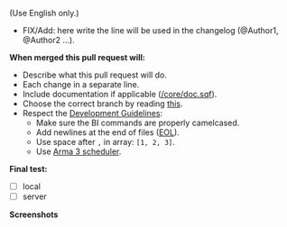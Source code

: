 (Use English only.)

- FIX/Add: here write the line will be used in the changelog (@Author1, @Author2 ...).

**When merged this pull request will:**
- Describe what this pull request will do.
- Each change in a separate line.
- Include documentation if applicable ([/core/doc.sqf](https://github.com/Vdauphin/HeartsAndMinds/blob/master/%3DBTC%3Dco%4030_Hearts_and_Minds.Altis/core/doc.sqf)).
- Choose the correct branch by reading [this](http://vdauphin.github.io/HeartsAndMinds/For-developer-and-tester#branches).
- Respect the [Development Guidelines](https://ace3mod.com/wiki/development/coding-guidelines.html):
    - Make sure the BI commands are properly camelcased.
    - Add newlines at the end of files ([EOL](https://github.com/MattLightfoot/USEC_General/wiki/Coding-Guidelines-(Arma-3)#newlines)).
    - Use space after `,` in array: `[1, 2, 3]`.
    - Use [Arma 3 scheduler](https://ace3mod.com/wiki/development/arma-3-scheduler-and-our-practices.html).

**Final test:**
- [ ] local
- [ ] server

**Screenshots**
